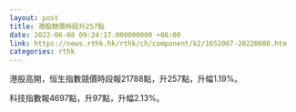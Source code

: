 ```yaml
---
layout: post
title: 港股競價時段升257點
date: 2022-06-08 09:24:17.000000000 +08:00
link: https://news.rthk.hk/rthk/ch/component/k2/1652067-20220608.htm
categories: rthk
---
```


港股高開，恒生指數競價時段報21788點，升257點，升幅1.19%。

科技指數報4697點，升97點，升幅2.13%。

